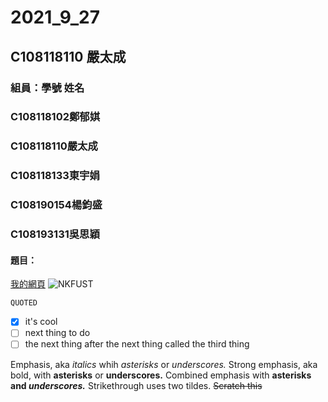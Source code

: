 # 2021_9_27

## C108118110 嚴太成

### 組員：學號 姓名
### C108118102鄭郁娸
### C108118110嚴太成
### C108118133東宇娟
### C108190154楊鈞盛
### C108193131吳思穎

#### 題目：
[我的網頁](https://www.nkust.edu.tw/)
![NKFUST](https://www.nkust.edu.tw/var/file/0/1000/img/513/182513897.png)

`QUOTED`

- [x] it's cool
- [ ] next thing to do 
- [ ] the next thing after the next thing called the third thing

Emphasis, aka <i>italics</i> whih <i>asterisks</i> or <i>underscores.</i>
Strong emphasis, aka bold, with <b>asterisks</b> or <b>underscores.</b>
Combined emphasis with <b>asterisks and <i>underscores.</i></b>
Strikethrough uses two tildes. ~~Scratch this~~
